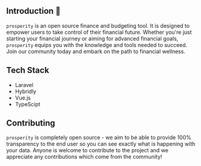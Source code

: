 
## Introduction 💸

`prosperity` is an open source finance and budgeting tool. It is designed to empower users to take control of their financial future. Whether you're just starting your financial journey or aiming for advanced financial goals, `prosperity` equips you with the knowledge and tools needed to succeed. Join our community today and embark on the path to financial wellness.

## Tech Stack

- Laravel
- Hybridly
- Vue.js
- TypeScipt


## Contributing

`prosperity` is completely open source - we aim to be able to provide 100% transparency to the end user so you can see exactly what is happening with your data. Anyone is welcome to contribute to the project and we appreciate any contributions which come from the community!
